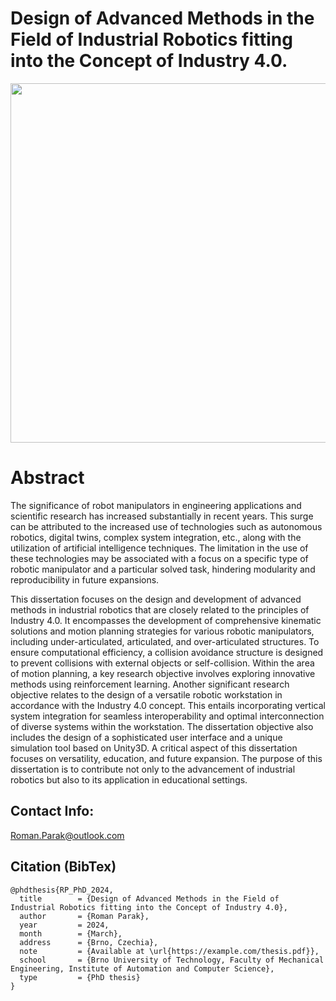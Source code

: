 # Design of Advanced Methods in the Field of Industrial Robotics fitting into the Concept of Industry 4.0.

<p align="center">
  <img src=https://github.com/rparak/PhD_Thesis/blob/main/images/image.png width="800" height="575">
</p>

# Abstract

The significance of robot manipulators in engineering applications and scientific research has increased substantially in recent years. This surge can be attributed to the increased use of technologies such as autonomous robotics, digital twins, complex system integration, etc., along with the utilization of artificial intelligence techniques. The limitation in the use of these technologies may be associated with a focus on a specific type of robotic manipulator and a particular solved task, hindering modularity and reproducibility in future expansions.

This dissertation focuses on the design and development of advanced methods in industrial robotics that are closely related to the principles of Industry 4.0. It encompasses the development of comprehensive kinematic solutions and motion planning strategies for various robotic manipulators, including under-articulated, articulated, and over-articulated structures. To ensure computational efficiency, a collision avoidance structure is designed to prevent collisions with external objects or self-collision. Within the area of motion planning, a key research objective involves exploring innovative methods using reinforcement learning. Another significant research objective relates to the design of a versatile robotic workstation in accordance with the Industry 4.0 concept. This entails incorporating vertical system integration for seamless interoperability and optimal interconnection of diverse systems within the workstation. The dissertation objective also includes the design of a sophisticated user interface and a unique simulation tool based on Unity3D. A critical aspect of this dissertation focuses on versatility, education, and future expansion. The purpose of this dissertation is to contribute not only to the advancement of industrial robotics but also to its application in educational settings.

## Contact Info:
Roman.Parak@outlook.com

## Citation (BibTex)

```
@phdthesis{RP_PhD_2024,
  title        = {Design of Advanced Methods in the Field of Industrial Robotics fitting into the Concept of Industry 4.0},
  author       = {Roman Parak},
  year         = 2024,
  month        = {March},
  address      = {Brno, Czechia},
  note         = {Available at \url{https://example.com/thesis.pdf}},
  school       = {Brno University of Technology, Faculty of Mechanical Engineering, Institute of Automation and Computer Science},
  type         = {PhD thesis}
}
```
